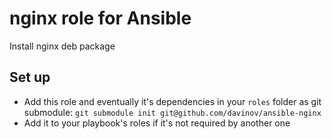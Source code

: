 # nginx role for Ansible
Install nginx deb package

## Set up
- Add this role and eventually it's dependencies in your `roles` folder as git submodule:
`git submodule init git@github.com/davinov/ansible-nginx`
- Add it to your playbook's roles if it's not required by another one

